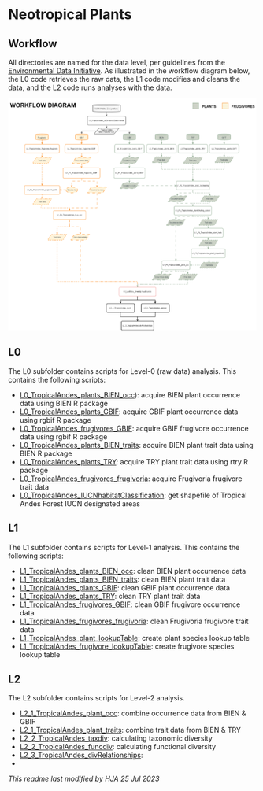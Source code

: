 # Neotropical Plants

## Workflow

All directories are named for the data level, per guidelines from the [Environmental Data Initiative](https://edirepository.org/resources/thematic-standardization).
As illustrated in the workflow diagram below, the L0 code retrieves the raw data, the L1 code modifies and cleans the data, and the L2 code runs analyses with the data.

<img src="https://raw.githubusercontent.com/bioXgeo/neotropical_plants/master/Workflow_diversity_plants_frugivores.png"/>

## L0
The L0 subfolder contains scripts for Level-0 (raw data) analysis. This contains the following scripts:
- [L0_TropicalAndes_plants_BIEN_occ](https://github.com/bioXgeo/neotropical_plants/blob/master/code/L0/L0_TropicalAndes_plants_BIEN_occ.Rmd)): acquire BIEN plant occurrence data using BIEN R package
- [L0_TropicalAndes_plants_GBIF](https://github.com/bioXgeo/neotropical_plants/blob/master/code/L0/L0_TropicalAndes_plants_GBIF.Rmd): acquire GBIF plant occurrence data using rgbif R package
- [L0_TropicalAndes_frugivores_GBIF](https://github.com/bioXgeo/neotropical_plants/blob/master/code/L0/L0_TropicalAndes_frugivores_GBIF.Rmd): acquire GBIF frugivore occurrence data using rgbif R package
- [L0_TropicalAndes_plants_BIEN_traits](https://github.com/bioXgeo/neotropical_plants/blob/master/code/L0/L0_TropicalAndes_plants_BIEN_traits.Rmd): acquire BIEN plant trait data using BIEN R package
- [L0_TropicalAndes_plants_TRY](https://github.com/bioXgeo/neotropical_plants/blob/master/code/L0/L0_TropicalAndes_plants_TRY_traits.Rmd): acquire TRY plant trait data using rtry R package
- [L0_TropicalAndes_frugivores_frugivoria](https://github.com/bioXgeo/neotropical_plants/blob/master/code/L0/L0_TropicalAndes_frugivores_frugivoria_traits.Rmd): acquire Frugivoria frugivore trait data
- [L0_TropicalAndes_IUCNhabitatClassification](https://github.com/bioXgeo/neotropical_plants/blob/master/code/L0/L0_TropicalAndes_IUCNhabitatClassification.Rmd): get shapefile of Tropical Andes Forest IUCN designated areas


## L1
The L1 subfolder contains scripts for Level-1 analysis. This contains the following scripts:
- [L1_TropicalAndes_plants_BIEN_occ](): clean BIEN plant occurrence data
- [L1_TropicalAndes_plants_BIEN_traits](): clean BIEN plant trait data
- [L1_TropicalAndes_plants_GBIF](): clean GBIF plant occurrence data
- [L1_TropicalAndes_plants_TRY](): clean TRY plant trait data
- [L1_TropicalAndes_frugivores_GBIF](): clean GBIF frugivore occurrence data
- [L1_TropicalAndes_frugivores_frugivoria](): clean Frugivoria frugivore trait data
- [L1_TropicalAndes_plant_lookupTable](): create plant species lookup table
- [L1_TropicalAndes_frugivore_lookupTable](): create frugivore species lookup table


## L2
The L2 subfolder contains scripts for Level-2 analysis.
- [L2_1_TropicalAndes_plant_occ](): combine occurrence data from BIEN & GBIF
- [L2_1_TropicalAndes_plant_traits](): combine trait data from BIEN & TRY
- [L2_2_TropicalAndes_taxdiv](): calculating taxonomic diversity
- [L2_2_TropicalAndes_funcdiv](): calculating functional diversity
- [L2_3_TropicalAndes_divRelationships]():
- 





_This readme last modified by HJA 25 Jul 2023_
